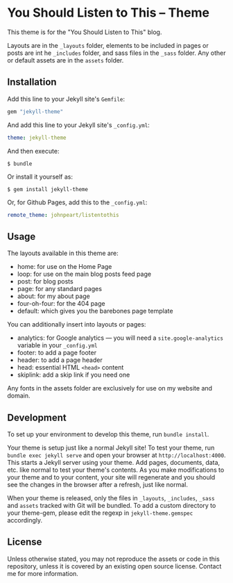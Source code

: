 # You Should Listen to This – Theme

This theme is for the "You Should Listen to This" blog.

Layouts are in the `_layouts` folder, elements to be included in pages or posts are int he `_includes` folder, and sass files in the `_sass` folder. Any other or default assets are in the `assets` folder.


## Installation

Add this line to your Jekyll site's `Gemfile`:

```ruby
gem "jekyll-theme"
```

And add this line to your Jekyll site's `_config.yml`:

```yaml
theme: jekyll-theme
```

And then execute:

    $ bundle

Or install it yourself as:

    $ gem install jekyll-theme
    
Or, for Github Pages, add this to the `_config.yml`:

```yaml
remote_theme: johnpeart/listentothis
```

## Usage

The layouts available in this theme are:

- home: for use on the Home Page
- loop: for use on the main blog posts feed page
- post: for blog posts
- page: for any standard pages
- about: for my about page
- four-oh-four: for the 404 page
- default: which gives you the barebones page template

You can additionally insert into layouts or pages:

- analytics: for Google analytics — you will need a `site.google-analytics` variable in your `_config.yml`
- footer: to add a page footer
- header: to add a page header
- head: essential HTML `<head>` content
- skiplink: add a skip link if you need one

Any fonts in the assets folder are exclusively for use on my website and domain.

## Development

To set up your environment to develop this theme, run `bundle install`.

Your theme is setup just like a normal Jekyll site! To test your theme, run `bundle exec jekyll serve` and open your browser at `http://localhost:4000`. This starts a Jekyll server using your theme. Add pages, documents, data, etc. like normal to test your theme's contents. As you make modifications to your theme and to your content, your site will regenerate and you should see the changes in the browser after a refresh, just like normal.

When your theme is released, only the files in `_layouts`, `_includes`, `_sass` and `assets` tracked with Git will be bundled.
To add a custom directory to your theme-gem, please edit the regexp in `jekyll-theme.gemspec` accordingly.

## License

Unless otherwise stated, you may not reproduce the assets or code in this repository, unless it is covered by an existing open source license. Contact me for more information.
